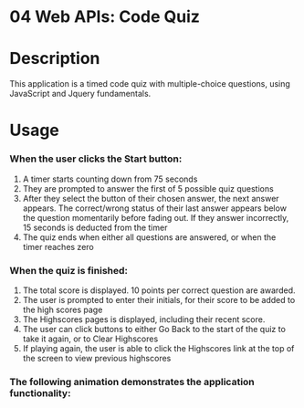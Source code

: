 # 04 Web APIs: Code Quiz
<h1>Description</h1>
This application is a timed code quiz with multiple-choice questions, using JavaScript and Jquery fundamentals. 

<h1>Usage</h2>
<h3>When the user clicks the Start button:</h3>
<ol>
<li>A timer starts counting down from 75 seconds</li>
<li>They are prompted to answer the first of 5 possible quiz questions</li>
<li>After they select the button of their chosen answer, the next answer appears. The correct/wrong status of their last answer appears below the question momentarily before fading out. If they answer incorrectly, 15 seconds is deducted from the timer</li>
<li>The quiz ends when either all questions are answered, or when the timer reaches zero</li>
</ol>

<h3>When the quiz is finished:</h3>
<ol>
<li>The total score is displayed. 10 points per correct question are awarded.</li>
<li>The user is prompted to enter their initials, for their score to be added to the high scores page</li>
<li>The Highscores pages is displayed, including their recent score.</li>
<li>The user can click buttons to either Go Back to the start of the quiz to take it again, or to Clear Highscores</li>
<li>If playing again, the user is able to click the Highscores link at the top of the screen to view previous highscores
</ol>

<h3>The following animation demonstrates the application functionality:</h3>

